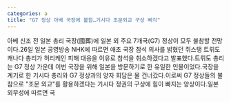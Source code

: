 ```yaml
---
categories: a
title: "G7 정상 아베 국장에 불참…기시다 조문외교 구상 삐걱"
---
```

아베 신조 전 일본 총리 국장(國葬)에 일본 외 주요 7개국(G7) 정상이 모두 불참할 전망이다.26일 일본 공영방송 NHK에 따르면 애초 국장 참석 의사를 밝혔던 쥐스탱 트뤼도 캐나다 총리가 허리케인 피해 대응을 이유로 참석을 취소하겠다고 발표했다.트뤼도 총리는 G7 정상 가운데 이번 국장을 위해 일본을 방문하기로 한 유일한 인물이었다.국장을 계기로 한 기시다 총리와 G7 정상과의 양자 회담은 물 건너갔다.이로써 G7 정상들의 불참으로 "조문 외교"를 활용하겠다는 기시다 정권의 구상에 힘이 빠지는 양상이다.일본 외무성에 따르면 국